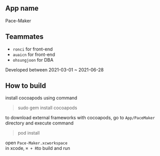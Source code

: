 ## App name
Pace-Maker

## Teammates
- `ronci` for front-end
- `auaicn` for front-end
- `ohsungjoon` for DBA  

Developed between 2021-03-01 ~ 2021-06-28

## How to build
install cocoapods using command
> sudo gem install cocoapods

to download external frameworks with cocoapods, go to `App/PaceMaker` directory and execute command
> pod install

open `Pace-Maker.xcworkspace`  
in xcode, `⌘ + R`to build and run 
